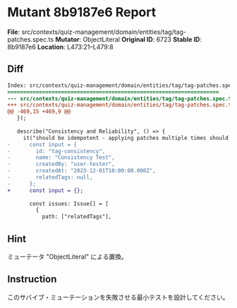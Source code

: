 # Mutant 8b9187e6 Report

**File**: src/contexts/quiz-management/domain/entities/tag/tag-patches.spec.ts
**Mutator**: ObjectLiteral
**Original ID**: 6723
**Stable ID**: 8b9187e6
**Location**: L473:21–L479:8

## Diff

```diff
Index: src/contexts/quiz-management/domain/entities/tag/tag-patches.spec.ts
===================================================================
--- src/contexts/quiz-management/domain/entities/tag/tag-patches.spec.ts	original
+++ src/contexts/quiz-management/domain/entities/tag/tag-patches.spec.ts	mutated #6723
@@ -469,15 +469,9 @@
   });
 
   describe("Consistency and Reliability", () => {
     it("should be idempotent - applying patches multiple times should give same result", () => {
-      const input = {
-        id: "tag-consistency",
-        name: "Consistency Test",
-        createdBy: "user-tester",
-        createdAt: "2023-12-01T10:00:00.000Z",
-        relatedTags: null,
-      };
+      const input = {};
 
       const issues: Issue[] = [
         {
           path: ["relatedTags"],
```

## Hint

ミューテータ "ObjectLiteral" による置換。

## Instruction

このサバイブ・ミューテーションを失敗させる最小テストを設計してください。

